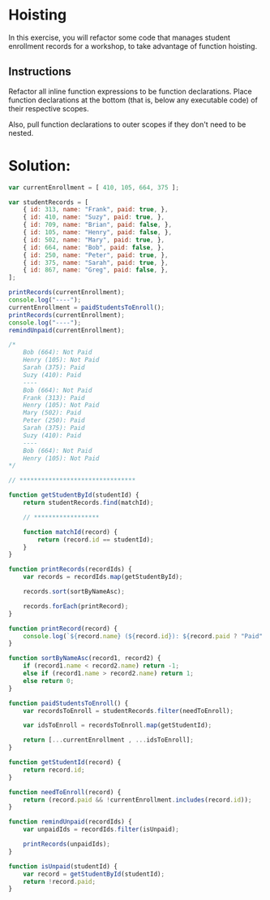 # Hoisting

In this exercise, you will refactor some code that manages student enrollment records for a workshop, to take advantage of function hoisting.

## Instructions

Refactor all inline function expressions to be function declarations. Place function declarations at the bottom (that is, below any executable code) of their respective scopes.

Also, pull function declarations to outer scopes if they don't need to be nested.

# Solution:

```JavaScript
var currentEnrollment = [ 410, 105, 664, 375 ];

var studentRecords = [
	{ id: 313, name: "Frank", paid: true, },
	{ id: 410, name: "Suzy", paid: true, },
	{ id: 709, name: "Brian", paid: false, },
	{ id: 105, name: "Henry", paid: false, },
	{ id: 502, name: "Mary", paid: true, },
	{ id: 664, name: "Bob", paid: false, },
	{ id: 250, name: "Peter", paid: true, },
	{ id: 375, name: "Sarah", paid: true, },
	{ id: 867, name: "Greg", paid: false, },
];

printRecords(currentEnrollment);
console.log("----");
currentEnrollment = paidStudentsToEnroll();
printRecords(currentEnrollment);
console.log("----");
remindUnpaid(currentEnrollment);

/*
	Bob (664): Not Paid
	Henry (105): Not Paid
	Sarah (375): Paid
	Suzy (410): Paid
	----
	Bob (664): Not Paid
	Frank (313): Paid
	Henry (105): Not Paid
	Mary (502): Paid
	Peter (250): Paid
	Sarah (375): Paid
	Suzy (410): Paid
	----
	Bob (664): Not Paid
	Henry (105): Not Paid
*/

// ********************************

function getStudentById(studentId) {
	return studentRecords.find(matchId);

    // ******************

    function matchId(record) {
		return (record.id == studentId);
	}
}

function printRecords(recordIds) {
	var records = recordIds.map(getStudentById);

	records.sort(sortByNameAsc);

	records.forEach(printRecord);
}

function printRecord(record) {
	console.log(`${record.name} (${record.id}): ${record.paid ? "Paid": "Not Paid"}`);
}

function sortByNameAsc(record1, record2) {
	if (record1.name < record2.name) return -1;
	else if (record1.name > record2.name) return 1;
	else return 0;
}

function paidStudentsToEnroll() {
	var recordsToEnroll = studentRecords.filter(needToEnroll);

	var idsToEnroll = recordsToEnroll.map(getStudentId);

	return [...currentEnrollment , ...idsToEnroll];
}

function getStudentId(record) {
	return record.id;
}

function needToEnroll(record) {
	return (record.paid && !currentEnrollment.includes(record.id));
}

function remindUnpaid(recordIds) {
	var unpaidIds = recordIds.filter(isUnpaid);

	printRecords(unpaidIds);
}

function isUnpaid(studentId) {
	var record = getStudentById(studentId);
	return !record.paid;
}
```
